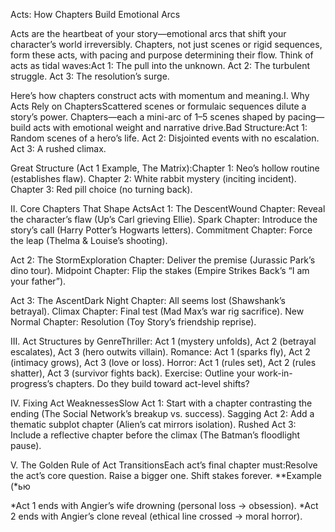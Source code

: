 Acts: How Chapters Build Emotional Arcs

Acts are the heartbeat of your story—emotional arcs that shift your character’s world irreversibly. Chapters, not just scenes or rigid sequences, form these acts, with pacing and purpose determining their flow. Think of acts as tidal waves:Act 1: The pull into the unknown.
Act 2: The turbulent struggle.
Act 3: The resolution’s surge.

Here’s how chapters construct acts with momentum and meaning.I. Why Acts Rely on ChaptersScattered scenes or formulaic sequences dilute a story’s power. Chapters—each a mini-arc of 1–5 scenes shaped by pacing—build acts with emotional weight and narrative drive.Bad Structure:Act 1: Random scenes of a hero’s life.
Act 2: Disjointed events with no escalation.
Act 3: A rushed climax.

Great Structure (Act 1 Example, The Matrix):Chapter 1: Neo’s hollow routine (establishes flaw).
Chapter 2: White rabbit mystery (inciting incident).
Chapter 3: Red pill choice (no turning back).

II. Core Chapters That Shape ActsAct 1: The DescentWound Chapter: Reveal the character’s flaw (Up’s Carl grieving Ellie).
Spark Chapter: Introduce the story’s call (Harry Potter’s Hogwarts letters).
Commitment Chapter: Force the leap (Thelma & Louise’s shooting).

Act 2: The StormExploration Chapter: Deliver the premise (Jurassic Park’s dino tour).
Midpoint Chapter: Flip the stakes (Empire Strikes Back’s “I am your father”).

Act 3: The AscentDark Night Chapter: All seems lost (Shawshank’s betrayal).
Climax Chapter: Final test (Mad Max’s war rig sacrifice).
New Normal Chapter: Resolution (Toy Story’s friendship reprise).

III. Act Structures by GenreThriller: Act 1 (mystery unfolds), Act 2 (betrayal escalates), Act 3 (hero outwits villain).
Romance: Act 1 (sparks fly), Act 2 (intimacy grows), Act 3 (love or loss).
Horror: Act 1 (rules set), Act 2 (rules shatter), Act 3 (survivor fights back).
Exercise: Outline your work-in-progress’s chapters. Do they build toward act-level shifts?

IV. Fixing Act WeaknessesSlow Act 1: Start with a chapter contrasting the ending (The Social Network’s breakup vs. success).
Sagging Act 2: Add a thematic subplot chapter (Alien’s cat mirrors isolation).
Rushed Act 3: Include a reflective chapter before the climax (The Batman’s floodlight pause).

V. The Golden Rule of Act TransitionsEach act’s final chapter must:Resolve the act’s core question.
Raise a bigger one.
Shift stakes forever.
**Example (*ью

*Act 1 ends with Angier’s wife drowning (personal loss → obsession).
*Act 2 ends with Angier’s clone reveal (ethical line crossed → moral horror).  
